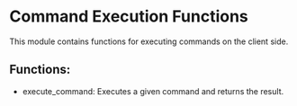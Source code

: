 # Command Execution Functions

This module contains functions for executing commands on the client side.

## Functions:
* execute_command: Executes a given command and returns the result.
